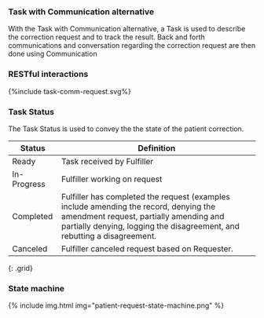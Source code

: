 ### Task with Communication alternative

With the Task with Communication alternative, a Task is used to describe the correction request and to track the result. Back and forth communications and conversation regarding the correction request are then done using Communication

### RESTful interactions

<div>
{%include task-comm-request.svg%}
</div>

### Task Status

The Task Status is used to convey the the state of the patient correction.

Status | Definition |
---|---
Ready | Task received by Fulfiller
In-Progress | Fulfiller working on request
Completed | Fulfiller has completed the request (examples include amending the record, denying the amendment request, partially amending and partially denying, logging the disagreement, and rebutting a disagreement.
Canceled | Fulfiller canceled request based on Requester.
{: .grid}

### State machine

{% include img.html img="patient-request-state-machine.png" %}
